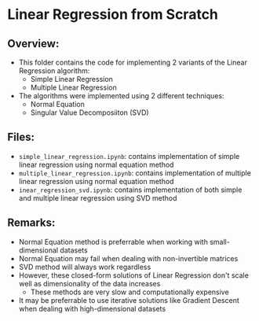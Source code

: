 # Linear Regression from Scratch

## Overview:
- This folder contains the code for implementing 2 variants of the Linear Regression algorithm:
  - Simple Linear Regression
  - Multiple Linear Regression
- The algorithms were implemented using 2 different techniques:
  - Normal Equation
  - Singular Value Decomposiiton (SVD)
 
## Files:
- `simple_linear_regression.ipynb`: contains implementation of simple linear regression using normal equation method
- `multiple_linear_regression.ipynb`: contains implementation of multiple linear regression using normal equation method
- `inear_regression_svd.ipynb`: contains implementation of both simple and multiple linear regression using SVD method

## Remarks:
- Normal Equation method is preferrable when working with small-dimensional datasets
- Normal Equation may fail when dealing with non-invertible matrices
- SVD method will always work regardless
- However, these closed-form solutions of Linear Regression don't scale well as dimensionality of the data increases
  - These methods are very slow and computationally expensive
- It may be preferrable to use iterative solutions like Gradient Descent when dealing with high-dimensional datasets
